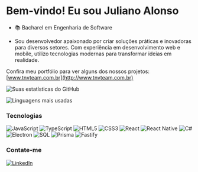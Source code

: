 # Bem-vindo! Eu sou Juliano Alonso

- 📚 Bacharel em Engenharia de Software

- Sou desenvolvedor apaixonado por criar soluções práticas e inovadoras para diversos setores. Com experiência em desenvolvimento web e mobile, utilizo tecnologias modernas para transformar ideias em realidade. 

Confira meu portfólio para ver alguns dos nossos projetos:
[www.tnvteam.com.br](http://www.tnvteam.com.br)

![Suas estatísticas do GitHub](https://github-readme-stats.vercel.app/api?username=julianojales20&show_icons=true&theme=radical)

![Linguagens mais usadas](https://github-readme-stats.vercel.app/api/top-langs/?username=julianojales20&layout=compact&theme=radical)

### Tecnologias
![JavaScript](https://img.shields.io/badge/JavaScript-F7DF1E?style=for-the-badge&logo=javascript&logoColor=black)
![TypeScript](https://img.shields.io/badge/TypeScript-007ACC?style=for-the-badge&logo=typescript&logoColor=white)
![HTML5](https://img.shields.io/badge/HTML5-E34F26?style=for-the-badge&logo=html5&logoColor=white)
![CSS3](https://img.shields.io/badge/CSS3-1572B6?style=for-the-badge&logo=css3&logoColor=white)
![React](https://img.shields.io/badge/React-61DAFB?style=for-the-badge&logo=react&logoColor=black)
![React Native](https://img.shields.io/badge/React_Native-20232A?style=for-the-badge&logo=react&logoColor=61DAFB)
![C#](https://img.shields.io/badge/C%23-239120?style=for-the-badge&logo=c-sharp&logoColor=white)
![Electron](https://img.shields.io/badge/Electron-47848F?style=for-the-badge&logo=electron&logoColor=white)
![SQL](https://img.shields.io/badge/SQL-336791?style=for-the-badge&logo=postgresql&logoColor=white)
![Prisma](https://img.shields.io/badge/Prisma-2D3748?style=for-the-badge&logo=prisma&logoColor=white)
![Fastify](https://img.shields.io/badge/Fastify-000000?style=for-the-badge&logo=fastify&logoColor=white)

### Contate-me
[![LinkedIn](https://img.shields.io/badge/LinkedIn-0077B5?style=for-the-badge&logo=linkedin&logoColor=white)](https://www.linkedin.com/in/juliano-correa-alonso-5790081b3/)
